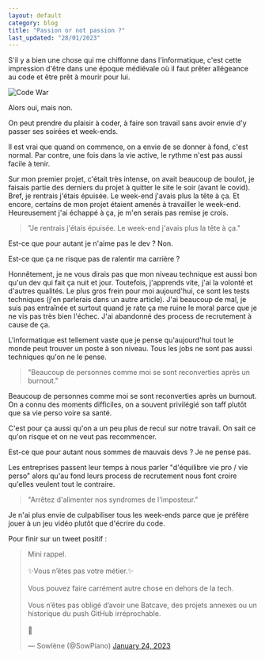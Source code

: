 ```yaml
---
layout: default
category: blog
title: "Passion or not passion ?"
last_updated: "28/01/2023"
---
```


S'il y a bien une chose qui me chiffonne dans l'informatique, c'est cette impression d'être dans une époque médiévale où il faut prêter allégeance au code et être prêt à mourir pour lui.

![Code War](https://media.giphy.com/media/kaa3ppCuclL08AKlEQ/giphy.gif)

Alors oui, mais non.

On peut prendre du plaisir à coder, à faire son travail sans avoir envie d'y passer ses soirées et week-ends.

Il est vrai que quand on commence, on a envie de se donner à fond, c'est normal. Par contre, une fois dans la vie active, le rythme n'est pas aussi facile à tenir.

Sur mon premier projet, c'était très intense, on avait beaucoup de boulot, je faisais partie des derniers du projet à quitter le site le soir (avant le covid). Bref, je rentrais j'étais épuisée. Le week-end j'avais plus la tête à ça. Et encore, certains de mon projet étaient amenés à travailler le week-end. Heureusement j'ai échappé à ça, je m'en serais pas remise je crois.

> "Je rentrais j'étais épuisée. Le week-end j'avais plus la tête à ça."

Est-ce que pour autant je n'aime pas le dev ? Non.

Est-ce que ça ne risque pas de ralentir ma carrière ? 

Honnêtement, je ne vous dirais pas que mon niveau technique est aussi bon qu'un dev qui fait ça nuit et jour. Toutefois, j'apprends vite, j'ai la volonté et d'autres qualités. Le plus gros frein pour moi aujourd'hui, ce sont les tests techniques (j'en parlerais dans un autre article). J'ai beaucoup de mal, je suis pas entraînée et surtout quand je rate ça me ruine le moral parce que je ne vis pas très bien l'échec. J'ai abandonné des process de recrutement à cause de ça.

L'informatique est tellement vaste que je pense qu'aujourd'hui tout le monde peut trouver un poste à son niveau. Tous les jobs ne sont pas aussi techniques qu'on ne le pense.

> "Beaucoup de personnes comme moi se sont reconverties après un burnout."

Beaucoup de personnes comme moi se sont reconverties après un burnout. On a connu des moments difficiles, on a souvent privilégié son taff plutôt que sa vie perso voire sa santé. 

C'est pour ça aussi qu'on a un peu plus de recul sur notre travail. On sait ce qu'on risque et on ne veut pas recommencer.

Est-ce que pour autant nous sommes de mauvais devs ? Je ne pense pas.

Les entreprises passent leur temps à nous parler "d'équilibre vie pro / vie perso" alors qu'au fond leurs process de recrutement nous font croire qu'elles veulent tout le contraire.

> "Arrêtez d'alimenter nos syndromes de l'imposteur."

Je n'ai plus envie de culpabiliser tous les week-ends parce que je préfère jouer à un jeu vidéo plutôt que d'écrire du code.

Pour finir sur un tweet positif :

<blockquote class="twitter-tweet"><p lang="fr" dir="ltr">Mini rappel. <br><br>✨Vous n’êtes pas votre métier.✨<br><br>Vous pouvez faire carrément autre chose en dehors de la tech.<br> <br>Vous n’êtes pas obligé d’avoir une Batcave, des projets annexes ou un historique du push GitHub irréprochable.<br><br>🫶</p>&mdash; Sowlène (@SowPiano) <a href="https://twitter.com/SowPiano/status/1617687132516257797?ref_src=twsrc%5Etfw">January 24, 2023</a></blockquote> <script async src="https://platform.twitter.com/widgets.js" charset="utf-8"></script>






